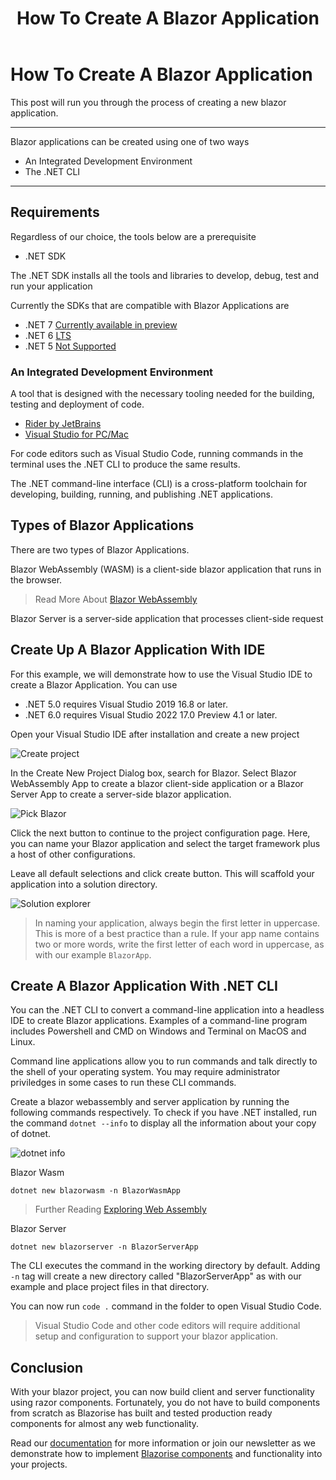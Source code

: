 ﻿---
title: How To Create A Blazor Application
description: In this blog post we will demonstrate how to setup a blazor application
permalink: /blog/create-a-blazor-application
canonical: /blog/create-a-blazor-application
image-url: /img/blog/2022-09-13/create-new-blazor-app.png
image-text: Create A New Blazor Project
author-name: James Amattey
author-image: james
posted-on: September 13th, 2022
read-time: 3 min
---

# How To Create A Blazor Application

This post will run you through the process of creating a new blazor application.

---

Blazor applications can be created using one of two ways

- An Integrated Development Environment
- The .NET CLI

---

## Requirements

Regardless of our choice, the tools below are a prerequisite

- .NET SDK

The .NET SDK installs all the tools and libraries to develop, debug, test and run your application

Currently the SDKs that are compatible with Blazor Applications are

- .NET 7 [Currently available in preview](https://dotnet.microsoft.com/en-us/download/dotnet/thank-you/sdk-7.0.100-preview.7-windows-arm64-installer)
- .NET 6 [LTS](https://github.com/dotnet/core/blob/main/release-notes/6.0/6.0.8/6.0.8.md?WT.mc_id=dotnet-35129-website)
- .NET 5 [Not Supported](https://dotnet.microsoft.com/en-us/download/dotnet/thank-you/sdk-5.0.408-windows-x86-installer)

### An Integrated Development Environment

A tool that is designed with the necessary tooling needed for the building, testing and deployment of code.

- [Rider by JetBrains](https://www.jetbrains.com/rider/buy/?fromIDE#personal)
- [Visual Studio for PC/Mac](https://aka.ms/blazor-vs-install) 

For code editors such as Visual Studio Code, running commands in the terminal uses the .NET CLI to produce the same results.  

The .NET command-line interface (CLI) is a cross-platform toolchain for developing, building, running, and publishing .NET applications.

## Types of Blazor Applications

There are two types of Blazor Applications.

Blazor WebAssembly (WASM) is a client-side blazor application that runs in the browser.

> Read More About [Blazor WebAssembly](blog/what-is-blazorwasm)

Blazor Server is a server-side application that processes client-side request

## Create Up A Blazor Application With IDE

For this example, we will demonstrate how to use the Visual Studio IDE to create a Blazor Application. You can use 

- .NET 5.0 requires Visual Studio 2019 16.8 or later.
- .NET 6.0 requires Visual Studio 2022 17.0 Preview 4.1 or later.

Open your Visual Studio IDE after installation and create a new project

![Create project](img/blog/2022-09-13/create-project.png)

In the Create New Project Dialog box, search for Blazor. Select Blazor WebAssembly App to create a blazor client-side application or a Blazor Server App to create a server-side blazor application.

![Pick Blazor](img/blog/2022-09-13/pick-blazor.png)

Click the next button to continue to the project configuration page. Here, you can name your Blazor application and select the target framework plus a host of other configurations.

Leave all default selections and click create button. This will scaffold your application into a solution directory.

![Solution explorer](img/blog/2022-09-13/solution-explorer-after-project-create.png)

> In naming your application, always begin the first letter in uppercase. This is more of a best practice than a rule. If your app name contains two or more words, write the first letter of each word in uppercase, as with our example `BlazorApp`.

## Create A Blazor Application With .NET CLI

You can the .NET CLI to convert a command-line application into a headless IDE to create Blazor applications. Examples of a command-line program includes Powershell and CMD on Windows and Terminal on MacOS and Linux.

Command line applications allow you to run commands and talk directly to the shell of your operating system. You may require administrator priviledges in some cases to run these CLI commands.

Create a blazor webassembly and server application by running the following commands respectively. To check if you have .NET installed, run the command `dotnet --info` to display all the information about your copy of dotnet.

![dotnet info](img/blog/2022-09-13/dotnet-info.png)

Blazor Wasm
```shell
dotnet new blazorwasm -n BlazorWasmApp
```

> Further Reading [Exploring Web Assembly](blog/exploring-webassembly-the-underlying-technology-behind-blazor-wasm)

Blazor Server
```shell
dotnet new blazorserver -n BlazorServerApp
```

The CLI executes the command in the working directory by default. Adding `-n` tag will create a new directory called "BlazorServerApp" as with our example and place project files in that directory.

You can now run `code .` command in the folder to open Visual Studio Code.

> Visual Studio Code and other code editors will require additional setup and configuration to support your blazor application.

## Conclusion

With your blazor project, you can now build client and server functionality using razor components. Fortunately, you do not have to build components from scratch as Blazorise has built and tested production ready components for almost any web functionality.

Read our [documentation](docs/component) for more information or join our newsletter as we demonstrate how to implement [Blazorise components](blog/how-to-create-a-blazorise-application-beginners-guide) and functionality into your projects.